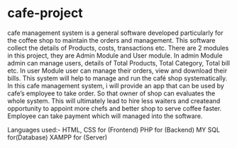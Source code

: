 # cafe-project
cafe management system is a general software developed particularly for the coffee shop to maintain the orders and management. This software collect the details of Products, costs, transactions etc. There are 2 modules in this project, they are Admin Module and User module. In admin Module admin can manage users, details of Total Products, Total Category, Total bill etc. In user Module user can manage their orders, view and download their bills.
This system will help to manage and run the café shop systematically. In this cafe management system, i will provide an app that can be used by cafe’s employee to take order. So that owner of shop can evaluates the whole system. This will ultimately lead to hire less waiters and createand opportunity to appoint more chefs and better shop to serve coffee faster. Employee can take payment which will managed into the software.

Languages used:-
HTML, CSS for (Frontend)
PHP for (Backend)
MY SQL for(Database)
XAMPP for (Server)
